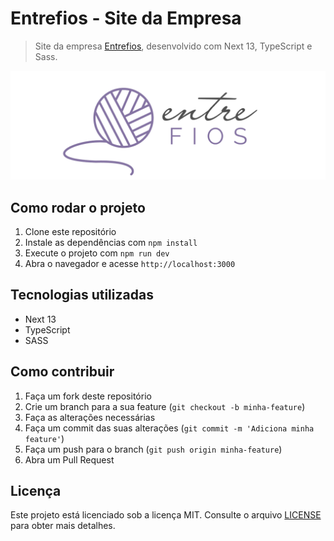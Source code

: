 # Entrefios - Site da Empresa

> Site da empresa [Entrefios](https://www.instagram.com/entrefiosstm/), desenvolvido com Next 13, TypeScript e Sass.

![Logo](./public/logo_para_site.png)

## Como rodar o projeto

1. Clone este repositório
2. Instale as dependências com `npm install`
3. Execute o projeto com `npm run dev`
4. Abra o navegador e acesse `http://localhost:3000`

## Tecnologias utilizadas

* Next 13
* TypeScript
* SASS

## Como contribuir

1. Faça um fork deste repositório
2. Crie um branch para a sua feature (`git checkout -b minha-feature`)
3. Faça as alterações necessárias
4. Faça um commit das suas alterações (`git commit -m 'Adiciona minha feature'`)
5. Faça um push para o branch (`git push origin minha-feature`)
6. Abra um Pull Request

## Licença

Este projeto está licenciado sob a licença MIT. Consulte o arquivo [LICENSE](./license.md "linceça MIT") para obter mais detalhes.
